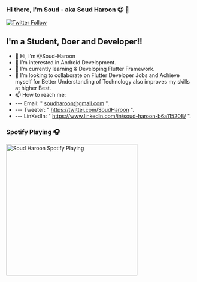### Hi there, I'm Soud - aka Soud Haroon 😉 👋

[![Twitter Follow](https://img.shields.io/twitter/follow/SoudHaroon?color=1DA1F2&logo=twitter&style=for-the-badge)](https://twitter.com/SoudHaroon)

## I'm a Student, Doer and Developer!!
- 👋 Hi, I’m @Soud-Haroon
- 👀 I’m interested in Android Development.
- 🌱 I’m currently learning & Developing Flutter Framework.
- 💞️ I’m looking to collaborate on Flutter Developer Jobs and Achieve myself for Better Understanding of Technology also improves my skills at higher Best.
- 📫 How to reach me:
- --- Email: " soudharoon@gmail.com ".
- --- Tweeter: " https://twitter.com/SoudHaroon ".
- --- LinKedIn: " https://www.linkedin.com/in/soud-haroon-b6a115208/ ".

### Spotify Playing 🎧

[<img src="https://now-playing-codestackr.vercel.app/api?theme=dark" alt="Soud Haroon Spotify Playing" width="350" />](https://open.spotify.com/user/31dj2lplsrtw2cvxt5r643kiclby)

<!---
Soud-Haroon/Soud-Haroon is a ✨ special ✨ repository because its `README.md` (this file) appears on your GitHub profile.
You can click the Preview link to take a look at your changes.
--->
